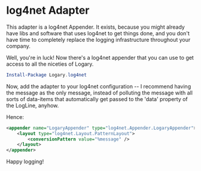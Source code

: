 # log4net Adapter

This adapter is a log4net Appender. It exists, because you might already have
libs and software that uses log4net to get things done, and you don't have time
to completely replace the logging infrastructure throughout your company.

Well, you're in luck! Now there's a log4net appender that you can use to get
access to all the niceties of Logary.

``` powershell
Install-Package Logary.log4net
```

Now, add the adapter to your log4net configuration -- I recommend having the
message as the only message, instead of polluting the message with all sorts of
data-items that automatically get passed to the 'data' property of the LogLine,
anyhow.

Hence:

``` xml
<appender name="LogaryAppender" type="log4net.Appender.LogaryAppender">
    <layout type="log4net.Layout.PatternLayout">
        <conversionPattern value="%message" />
    </layout>
</appender>
```

Happy logging!
